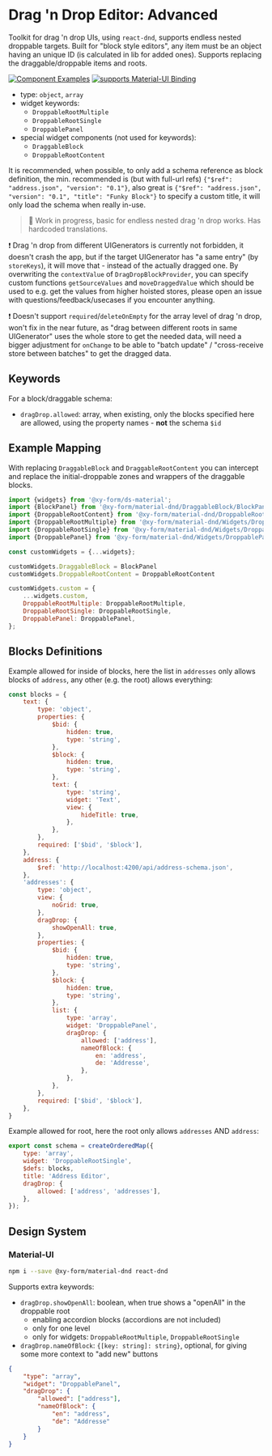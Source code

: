 # Drag 'n Drop Editor: Advanced

Toolkit for drag 'n drop UIs, using `react-dnd`, supports endless nested droppable targets. Built for "block style editors", any item must be an object having an unique ID (is calculated in lib for added ones). Supports replacing the draggable/droppable items and roots.

[![Component Examples](https://img.shields.io/badge/Examples-green?labelColor=1d3d39&color=1a6754&logoColor=ffffff&style=flat-square)](#demo-ui-generator) [![supports Material-UI Binding](https://img.shields.io/badge/Material-green?labelColor=1a237e&color=0d47a1&logoColor=ffffff&style=flat-square&logo=mui)](#material-ui)

- type: `object`, `array`
- widget keywords:
    - `DroppableRootMultiple`
    - `DroppableRootSingle`
    - `DroppablePanel`
- special widget components (not used for keywords):
    - `DraggableBlock`
    - `DroppableRootContent`

It is recommended, when possible, to only add a schema reference as block definition, the min. recommended is (but with full-url refs) `{"$ref": "address.json", "version": "0.1"}`, also great is `{"$ref": "address.json", "version": "0.1", "title": "Funky Block"}` to specify a custom title, it will only load the schema when really in-use.

> 🚧 Work in progress, basic for endless nested drag 'n drop works. Has hardcoded translations.

❗ Drag 'n drop from different UIGenerators is currently not forbidden, it doesn't crash the app, but if the target UIGenerator has "a same entry" (by `storeKeys`), it will move that - instead of the actually dragged one. By overwriting the `contextValue` of `DragDropBlockProvider`, you can specify custom functions `getSourceValues` and `moveDraggedValue` which should be used to e.g. get the values from higher hoisted stores, please open an issue with questions/feedback/usecases if you encounter anything.

❗ Doesn't support `required`/`deleteOnEmpty` for the array level of drag 'n drop, won't fix in the near future, as "drag between different roots in same UIGenerator" uses the whole store to get the needed data, will need a bigger adjustment for `onChange` to be able to "batch update" / "cross-receive store between batches" to get the dragged data.

## Keywords

For a block/draggable schema:

- `dragDrop.allowed`: array, when existing, only the blocks specified here are allowed, using the property names - **not** the schema `$id`

## Example Mapping

With replacing `DraggableBlock` and `DraggableRootContent` you can intercept and replace the initial-droppable zones and wrappers of the draggable blocks.

```js
import {widgets} from '@xy-form/ds-material';
import {BlockPanel} from '@xy-form/material-dnd/DraggableBlock/BlockPanel';
import {DroppableRootContent} from '@xy-form/material-dnd/DroppableRoot/DroppableRootContent';
import {DroppableRootMultiple} from '@xy-form/material-dnd/Widgets/DroppableRootMultiple';
import {DroppableRootSingle} from '@xy-form/material-dnd/Widgets/DroppableRootSingle';
import {DroppablePanel} from '@xy-form/material-dnd/Widgets/DroppablePanel';

const customWidgets = {...widgets};

customWidgets.DraggableBlock = BlockPanel
customWidgets.DroppableRootContent = DroppableRootContent

customWidgets.custom = {
    ...widgets.custom,
    DroppableRootMultiple: DroppableRootMultiple,
    DroppableRootSingle: DroppableRootSingle,
    DroppablePanel: DroppablePanel,
};
```

## Blocks Definitions


Example allowed for inside of blocks, here the list in `addresses` only allows blocks of `address`, any other (e.g. the root) allows everything:

```js
const blocks = {
    text: {
        type: 'object',
        properties: {
            $bid: {
                hidden: true,
                type: 'string',
            },
            $block: {
                hidden: true,
                type: 'string',
            },
            text: {
                type: 'string',
                widget: 'Text',
                view: {
                    hideTitle: true,
                },
            },
        },
        required: ['$bid', '$block'],
    },
    address: {
        $ref: 'http://localhost:4200/api/address-schema.json',
    },
    'addresses': {
        type: 'object',
        view: {
            noGrid: true,
        },
        dragDrop: {
            showOpenAll: true,
        },
        properties: {
            $bid: {
                hidden: true,
                type: 'string',
            },
            $block: {
                hidden: true,
                type: 'string',
            },
            list: {
                type: 'array',
                widget: 'DroppablePanel',
                dragDrop: {
                    allowed: ['address'],
                    nameOfBlock: {
                        en: 'address',
                        de: 'Addresse',
                    },
                },
            },
        },
        required: ['$bid', '$block'],
    },
}
```

Example allowed for root, here the root only allows `addresses` AND `address`:

```js
export const schema = createOrderedMap({
    type: 'array',
    widget: 'DroppableRootSingle',
    $defs: blocks,
    title: 'Address Editor',
    dragDrop: {
        allowed: ['address', 'addresses'],
    },
});
```

## Design System

### Material-UI

```bash
npm i --save @xy-form/material-dnd react-dnd
```

Supports extra keywords:

- `dragDrop.showOpenAll`: boolean, when true shows a "openAll" in the droppable root
    - enabling accordion blocks (accordions are not included)
    - only for one level
    - only for widgets: `DroppableRootMultiple`, `DroppableRootSingle`
- `dragDrop.nameOfBlock`: `{[key: string]: string}`, optional, for giving some more context to "add new" buttons

```json
{
    "type": "array",
    "widget": "DroppablePanel",
    "dragDrop": {
        "allowed": ["address"],
        "nameOfBlock": {
            "en": "address",
            "de": "Addresse"
        }
    }
}
```
